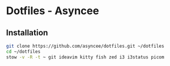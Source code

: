 # Dotfiles - Asyncee

## Installation

```bash
git clone https://github.com/asyncee/dotfiles.git ~/dotfiles
cd ~/dotfiles
stow -v -R -t ~ git ideavim kitty fish zed i3 i3status picom
```
